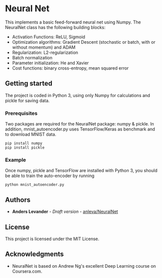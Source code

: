 # Neural Net

This implements a basic feed-forward neural net using Numpy. The NeuralNet class has the following building blocks:

* Activation Functions: ReLU, Sigmoid
* Optimization algorithms: Gradient Descent (stochastic or batch, with or without momentum) and ADAM
* Regularization: L2-regularization
* Batch normalization
* Parameter initialization: He and Xavier
* Cost functions: binary cross-entropy, mean squared error

## Getting started

The project is coded in Python 3, using only Numpy for calculations and pickle for saving data.

### Prerequisites

Two packages are required for the NeuralNet package: numpy & pickle.
In addition, mnist_autoencoder.py uses TensorFlow/Keras as benchmark and to download MNIST data.

```
pip install numpy
pip install pickle
```

### Example

Once numpy, pickle and TensorFlow are installed with Python 3, you should be able to train the auto-encoder by running

```
python mnist_autoencoder.py
```

## Authors

* **Anders Levander** - *Draft version* - [anleva/NeuralNet](https://github.com/anleva/NeuralNet)

## License

This project is licensed under the MIT License.

## Acknowledgments

* NeuralNet is based on Andrew Ng's excellent Deep Learning course on Coursera.com.
